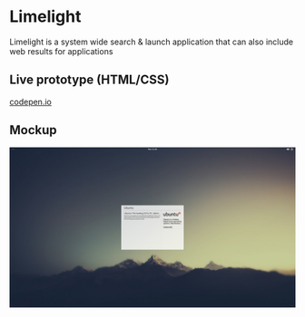 # Limelight
Limelight is a system wide search & launch application that can also include web results for applications

## Live prototype (HTML/CSS)
[codepen.io](http://codepen.io/jakejarrett/full/JGRYZe/)

## Mockup
![Mockup](mockup/mockup.png)
